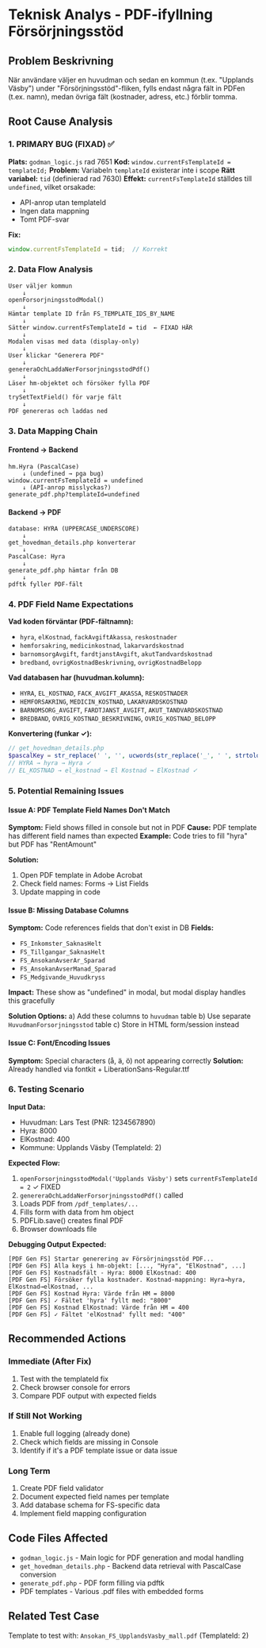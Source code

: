 # Teknisk Analys - PDF-ifyllning Försörjningsstöd

## Problem Beskrivning
När användare väljer en huvudman och sedan en kommun (t.ex. "Upplands Väsby") under "Försörjningsstöd"-fliken, fylls endast några fält in PDFen (t.ex. namn), medan övriga fält (kostnader, adress, etc.) förblir tomma.

## Root Cause Analysis

### 1. PRIMARY BUG (FIXAD) ✅
**Plats:** `godman_logic.js` rad 7651
**Kod:** `window.currentFsTemplateId = templateId;`
**Problem:** Variabeln `templateId` existerar inte i scope
**Rätt variabel:** `tid` (definierad rad 7630)
**Effekt:** `currentFsTemplateId` ställdes till `undefined`, vilket orsakade:
- API-anrop utan templateId
- Ingen data mappning
- Tomt PDF-svar

**Fix:** 
```javascript
window.currentFsTemplateId = tid;  // Korrekt
```

### 2. Data Flow Analysis
```
User väljer kommun
    ↓
openForsorjningsstodModal() 
    ↓
Hämtar template ID från FS_TEMPLATE_IDS_BY_NAME
    ↓
Sätter window.currentFsTemplateId = tid  ← FIXAD HÄR
    ↓
Modalen visas med data (display-only)
    ↓
User klickar "Generera PDF"
    ↓
genereraOchLaddaNerForsorjningsstodPdf()
    ↓
Läser hm-objektet och försöker fylla PDF
    ↓
trySetTextField() för varje fält
    ↓
PDF genereras och laddas ned
```

### 3. Data Mapping Chain

#### Frontend → Backend
```
hm.Hyra (PascalCase)
    ↓ (undefined → pga bug)
window.currentFsTemplateId = undefined
    ↓ (API-anrop misslyckas?)
generate_pdf.php?templateId=undefined
```

#### Backend → PDF
```
database: HYRA (UPPERCASE_UNDERSCORE)
    ↓
get_hovedman_details.php konverterar
    ↓
PascalCase: Hyra
    ↓
generate_pdf.php hämtar från DB
    ↓
pdftk fyller PDF-fält
```

### 4. PDF Field Name Expectations

**Vad koden förväntar (PDF-fältnamn):**
- `hyra`, `elKostnad`, `fackAvgiftAkassa`, `reskostnader`
- `hemforsakring`, `medicinkostnad`, `lakarvardskostnad`
- `barnomsorgAvgift`, `fardtjanstAvgift`, `akutTandvardskostnad`
- `bredband`, `ovrigKostnadBeskrivning`, `ovrigKostnadBelopp`

**Vad databasen har (huvudman.kolumn):**
- `HYRA`, `EL_KOSTNAD`, `FACK_AVGIFT_AKASSA`, `RESKOSTNADER`
- `HEMFORSAKRING`, `MEDICIN_KOSTNAD`, `LAKARVARDSKOSTNAD`
- `BARNOMSORG_AVGIFT`, `FARDTJANST_AVGIFT`, `AKUT_TANDVARDSKOSTNAD`
- `BREDBAND`, `OVRIG_KOSTNAD_BESKRIVNING`, `OVRIG_KOSTNAD_BELOPP`

**Konvertering (funkar ✓):**
```php
// get_hovedman_details.php
$pascalKey = str_replace(' ', '', ucwords(str_replace('_', ' ', strtolower($key))));
// HYRA → hyra → Hyra ✓
// EL_KOSTNAD → el_kostnad → El Kostnad → ElKostnad ✓
```

### 5. Potential Remaining Issues

#### Issue A: PDF Template Field Names Don't Match
**Symptom:** Field shows filled in console but not in PDF
**Cause:** PDF template has different field names than expected
**Example:** Code tries to fill "hyra" but PDF has "RentAmount"

**Solution:** 
1. Open PDF template in Adobe Acrobat
2. Check field names: Forms → List Fields
3. Update mapping in code

#### Issue B: Missing Database Columns
**Symptom:** Code references fields that don't exist in DB
**Fields:**
- `FS_Inkomster_SaknasHelt`
- `FS_Tillgangar_SaknasHelt`
- `FS_AnsokanAvserAr_Sparad`
- `FS_AnsokanAvserManad_Sparad`
- `FS_Medgivande_Huvudkryss`

**Impact:** These show as "undefined" in modal, but modal display handles this gracefully

**Solution Options:**
a) Add these columns to `huvudman` table
b) Use separate `HuvudmanForsorjningsstod` table
c) Store in HTML form/session instead

#### Issue C: Font/Encoding Issues
**Symptom:** Special characters (å, ä, ö) not appearing correctly
**Solution:** Already handled via fontkit + LiberationSans-Regular.ttf

### 6. Testing Scenario

**Input Data:**
- Huvudman: Lars Test (PNR: 1234567890)
- Hyra: 8000
- ElKostnad: 400
- Kommune: Upplands Väsby (TemplateId: 2)

**Expected Flow:**
1. `openForsorjningsstodModal('Upplands Väsby')` sets `currentFsTemplateId = 2` ✓ FIXED
2. `genereraOchLaddaNerForsorjningsstodPdf()` called
3. Loads PDF from `/pdf_templates/...` 
4. Fills form with data from hm object
5. PDFLib.save() creates final PDF
6. Browser downloads file

**Debugging Output Expected:**
```
[PDF Gen FS] Startar generering av Försörjningsstöd PDF...
[PDF Gen FS] Alla keys i hm-objekt: [..., "Hyra", "ElKostnad", ...]
[PDF Gen FS] Kostnadsfält - Hyra: 8000 ElKostnad: 400
[PDF Gen FS] Försöker fylla kostnader. Kostnad-mappning: Hyra→hyra, ElKostnad→elKostnad, ...
[PDF Gen FS] Kostnad Hyra: Värde från HM = 8000
[PDF Gen FS] ✓ Fältet 'hyra' fyllt med: "8000"
[PDF Gen FS] Kostnad ElKostnad: Värde från HM = 400
[PDF Gen FS] ✓ Fältet 'elKostnad' fyllt med: "400"
```

## Recommended Actions

### Immediate (After Fix)
1. Test with the templateId fix
2. Check browser console for errors
3. Compare PDF output with expected fields

### If Still Not Working
1. Enable full logging (already done)
2. Check which fields are missing in Console
3. Identify if it's a PDF template issue or data issue

### Long Term
1. Create PDF field validator
2. Document expected field names per template
3. Add database schema for FS-specific data
4. Implement field mapping configuration

## Code Files Affected

- `godman_logic.js` - Main logic for PDF generation and modal handling
- `get_hovedman_details.php` - Backend data retrieval with PascalCase conversion
- `generate_pdf.php` - PDF form filling via pdftk
- PDF templates - Various .pdf files with embedded forms

## Related Test Case
Template to test with: `Ansokan_FS_UpplandsVasby_mall.pdf` (TemplateId: 2)

